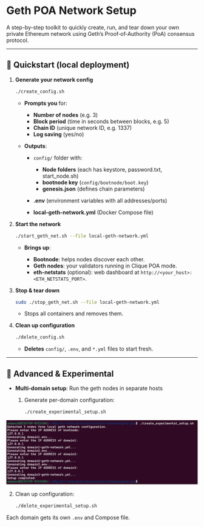 # Geth POA Network Setup

A step-by-step toolkit to quickly create, run, and tear down your own private Ethereum network using Geth’s Proof‑of‑Authority (PoA) consensus protocol.

---

## 🚀 Quickstart (local deployment)

1. **Generate your network config**

   ```bash
   ./create_config.sh
   ```

   * **Prompts you** for:

     * **Number of nodes** (e.g. 3)
     * **Block period** (time in seconds between blocks, e.g. 5)
     * **Chain ID** (unique network ID, e.g. 1337)
     * **Log saving** (yes/no)
   * **Outputs**:

     * `config/` folder with:

       * **Node folders** (each has keystore, password.txt, start\_node.sh)
       * **bootnode key** (`config/bootnode/boot.key`)
       * **genesis.json** (defines chain parameters)
     * **.env** (environment variables with all addresses/ports)
     * **local-geth-network.yml** (Docker Compose file)

2. **Start the network**

   ```bash
   ./start_geth_net.sh --file local-geth-network.yml
   ```

   * **Brings up**:

     * **Bootnode**: helps nodes discover each other.
     * **Geth nodes**: your validators running in Clique POA mode.
     * **eth-netstats** (optional): web dashboard at `http://<your_host>:<ETH_NETSTATS_PORT>`.

3. **Stop & tear down**

   ```bash
   sudo ./stop_geth_net.sh --file local-geth-network.yml
   ```

   * Stops all containers and removes them.

4. **Clean up configuration**

   ```bash
   ./delete_config.sh
   ```

   * **Deletes** `config/`, `.env`, and `*.yml` files to start fresh.

---

## 🔬 Advanced & Experimental

* **Multi‑domain setup**: Run the geth nodes in separate hosts

  1. Generate per-domain configuration:

     ```bash
     ./create_experimental_setup.sh
     ```

![experimental_setup](../../utils/geth_net_experimental_setup.png)

  2. Clean up configuration:

     ```bash
     ./delete_experimental_setup.sh
     ```

  Each domain gets its own `.env` and Compose file.